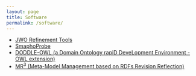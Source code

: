 ```yaml
---
layout: page
title: Software
permalink: /software/
---
```

* [JWO Refinement Tools](http://t-morita.github.io/JWO_Refinement_Tools/)
* [SmaphoProbe](https://sites.google.com/site/smaphoprobe/en/)
* [DODDLE-OWL (a Domain Ontology rapiD DeveLopment Environment - OWL extension)](http://doddle-owl.org)
* [MR<sup>3</sup> (Meta-Model Management based on RDFs Revision Reflection)](http://mrcube.org)